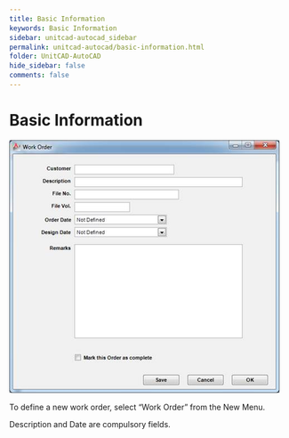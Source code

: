 ```yaml
---
title: Basic Information
keywords: Basic Information
sidebar: unitcad-autocad_sidebar
permalink: unitcad-autocad/basic-information.html
folder: UnitCAD-AutoCAD
hide_sidebar: false
comments: false
---
```

# Basic Information

![](/images/basic-info-work-order.jpg)

To define a new work order, select “Work Order” from the New Menu.

Description and Date are compulsory fields.
